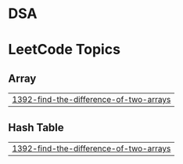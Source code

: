 # DSA
<!---LeetCode Topics Start-->
# LeetCode Topics
## Array
|  |
| ------- |
| [1392-find-the-difference-of-two-arrays](https://github.com/Suhatasmiya/DSA/tree/master/1392-find-the-difference-of-two-arrays) |
## Hash Table
|  |
| ------- |
| [1392-find-the-difference-of-two-arrays](https://github.com/Suhatasmiya/DSA/tree/master/1392-find-the-difference-of-two-arrays) |
<!---LeetCode Topics End-->